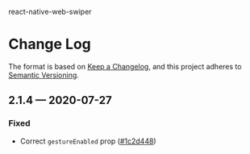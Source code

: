 react-native-web-swiper

# Change Log

The format is based on [Keep a Changelog](http://keepachangelog.com/),
and this project adheres to [Semantic Versioning](https://semver.org/spec/v2.0.0.html).

## 2.1.4 — 2020-07-27

### Fixed

- Correct `gestureEnabled` prop ([#1c2d448](https://github.com/reactrondev/react-native-web-swiper/commit/1c2d448b2b4d882d57bb2a08efdf8522cb917376))
